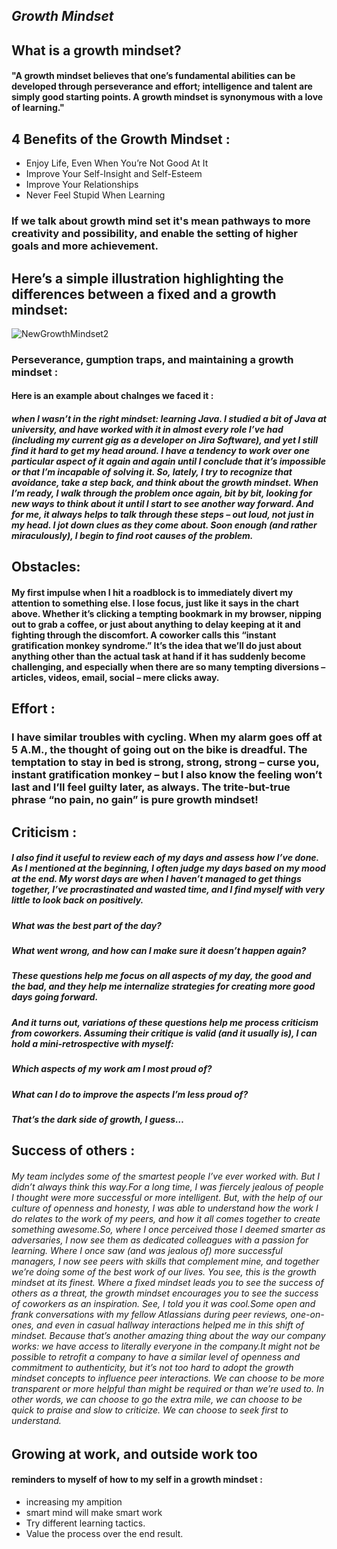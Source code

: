 
##  *Growth Mindset*
## What is a growth mindset?
#### "A growth mindset believes that one’s fundamental abilities can be developed through perseverance and effort; intelligence and talent are simply good starting points. A growth mindset is synonymous with a love of learning."
## 4 Benefits of the Growth Mindset :
- Enjoy Life, Even When You’re Not Good At It
- Improve Your Self-Insight and Self-Esteem
- Improve Your Relationships
- Never Feel Stupid When Learning


### If we talk about growth mind set it's mean pathways to more creativity and possibility, and enable the setting of higher goals and more achievement.
## Here’s a simple illustration highlighting the differences between a fixed and a growth mindset:
![NewGrowthMindset2](https://user-images.githubusercontent.com/82310575/114366174-dadefd00-9b83-11eb-913e-321577b53708.png)
### Perseverance, gumption traps, and maintaining a growth mindset :
#### Here is an example about chalnges we faced it :
##### when I wasn’t in the right mindset: learning Java. I studied a bit of Java at university, and have worked with it in almost every role I’ve had (including my current gig as a developer on Jira Software), and yet I still find it hard to get my head around. I have a tendency to work over one particular aspect of it again and again until I conclude that it’s impossible or that I’m incapable of solving it. So, lately, I try to recognize that avoidance, take a step back, and think about the growth mindset. When I’m ready, I walk through the problem once again, bit by bit, looking for new ways to think about it until I start to see another way forward. And for me, it always helps to talk through these steps – out loud, not just in my head. I jot down clues as they come about. Soon enough (and rather miraculously), I begin to find root causes of the problem.
## Obstacles:
#### My first impulse when I hit a roadblock is to immediately divert my attention to something else. I lose focus, just like it says in the chart above. Whether it’s clicking a tempting bookmark in my browser, nipping out to grab a coffee, or just about anything to delay keeping at it and fighting through the discomfort. A coworker calls this “instant gratification monkey syndrome.” It’s the idea that we’ll do just about anything other than the actual task at hand if it has suddenly become challenging, and especially when there are so many tempting diversions – articles, videos, email, social – mere clicks away.
## Effort :
### I have similar troubles with cycling. When my alarm goes off at 5 A.M., the thought of going out on the bike is dreadful. The temptation to stay in bed is strong, strong, strong – curse you, instant gratification monkey – but I also know the feeling won’t last and I’ll feel guilty later, as always. The trite-but-true phrase “no pain, no gain” is pure growth mindset!
## Criticism :
##### I also find it useful to review each of my days and assess how I’ve done. As I mentioned at the beginning, I often judge my days based on my mood at the end. My worst days are when I haven’t managed to get things together, I’ve procrastinated and wasted time, and I find myself with very little to look back on positively.


##### **What was the best part of the day?**
##### **What went wrong, and how can I make sure it doesn’t happen again?**
##### These **questions** help me focus on all aspects of my day, the good and the bad, and they help me internalize strategies for creating more good days going forward.

##### And it turns out, variations of these questions help me process criticism from coworkers. Assuming their critique is valid (and it usually is), I can hold a mini-retrospective with myself:

##### Which aspects of my work am I most proud of?
##### What can I do to improve the aspects I’m less proud of?
##### That’s the dark side of growth, I guess…
##  Success of others :
###### My team inclydes some of the smartest people I’ve ever worked with. But I didn’t always think this way.For a long time, I was fiercely jealous of people I thought were more successful or more intelligent. But, with the help of our culture of openness and honesty, I was able to understand how the work I do relates to the work of my peers, and how it all comes together to create something awesome.So, where I once perceived those I deemed smarter as adversaries, I now see them as dedicated colleagues with a passion for learning. Where I once saw (and was jealous of) more successful managers, I now see peers with skills that complement mine, and together we’re doing some of the best work of our lives. You see, this is the growth mindset at its finest. Where a fixed mindset leads you to see the success of others as a threat, the growth mindset encourages you to see the success of coworkers as an inspiration. See, I told you it was cool.Some open and frank conversations with my fellow Atlassians during peer reviews, one-on-ones, and even in casual hallway interactions helped me in this shift of mindset. Because that’s another amazing thing about the way our company works: we have access to literally everyone in the company.It might not be possible to retrofit a company to have a similar level of openness and commitment to authenticity, but it’s not too hard to adopt the growth mindset concepts to influence peer interactions. We can choose to be more transparent or more helpful than might be required or than we’re used to. In other words, we can choose to go the extra mile, we can choose to be quick to praise and slow to criticize. We can choose to seek first to understand.

## **Growing at work, and outside work too**
####  reminders to myself of how to my self in a growth mindset :
- increasing my ampition
- smart mind will make smart work
- Try different learning tactics.
- Value the process over the end result.


<!-- #### My sources was from [attlassin](https://www.atlassian.com/blog/inside-atlassian/growth-mindset) --->
